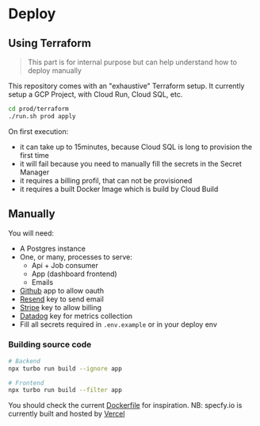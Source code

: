 # Deploy

## Using Terraform

> This part is for internal purpose but can help understand how to deploy manually

This repository comes with an "exhaustive" Terraform setup. It currently setup a GCP Project, with Cloud Run, Cloud SQL, etc.

```sh
cd prod/terraform
./run.sh prod apply
```

On first execution:

- it can take up to 15minutes, because Cloud SQL is long to provision the first time
- it will fail because you need to manually fill the secrets in the Secret Manager
- it requires a billing profil, that can not be provisioned
- it requires a built Docker Image which is build by Cloud Build

## Manually

You will need:

- A Postgres instance
- One, or many, processes to serve:
  - Api + Job consumer
  - App (dashboard frontend)
  - Emails
- [Github](https://github.com) app to allow oauth
- [Resend](https://resend.com) key to send email
- [Stripe](https://stripe.com) key to allow billing
- [Datadog](https://datadoghq.com) key for metrics collection
- Fill all secrets required in `.env.example` or in your deploy env

### Building source code

```sh
# Backend
npx turbo run build --ignore app

# Frontend
npx turbo run build --filter app
```

You should check the current [Dockerfile](../prod/Dockerfile) for inspiration.
NB: specfy.io is currently built and hosted by [Vercel](https://vercel.com)

